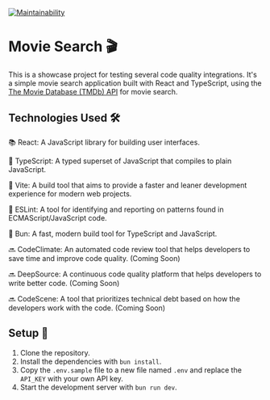 [![Maintainability](https://api.codeclimate.com/v1/badges/867e33cf9b43220be8f5/maintainability)](https://codeclimate.com/github/amalv/movie-search/maintainability)

# Movie Search 🎬

This is a showcase project for testing several code quality integrations. It's a simple movie search application built with React and TypeScript, using the [The Movie Database (TMDb) API](https://developers.themoviedb.org/3/getting-started/introduction) for movie search.

## Technologies Used 🛠️

📚 React: A JavaScript library for building user interfaces.

📘 TypeScript: A typed superset of JavaScript that compiles to plain JavaScript.

🚀 Vite: A build tool that aims to provide a faster and leaner development experience for modern web projects.

📝 ESLint: A tool for identifying and reporting on patterns found in ECMAScript/JavaScript code.

🍔 Bun: A fast, modern build tool for TypeScript and JavaScript.

🔜 CodeClimate: An automated code review tool that helps developers to save time and improve code quality. (Coming Soon)

🔜 DeepSource: A continuous code quality platform that helps developers to write better code. (Coming Soon)

🔜 CodeScene: A tool that prioritizes technical debt based on how the developers work with the code. (Coming Soon)

## Setup 🚀

1. Clone the repository.
2. Install the dependencies with `bun install`.
3. Copy the `.env.sample` file to a new file named `.env` and replace the `API_KEY` with your own API key.
4. Start the development server with `bun run dev`.